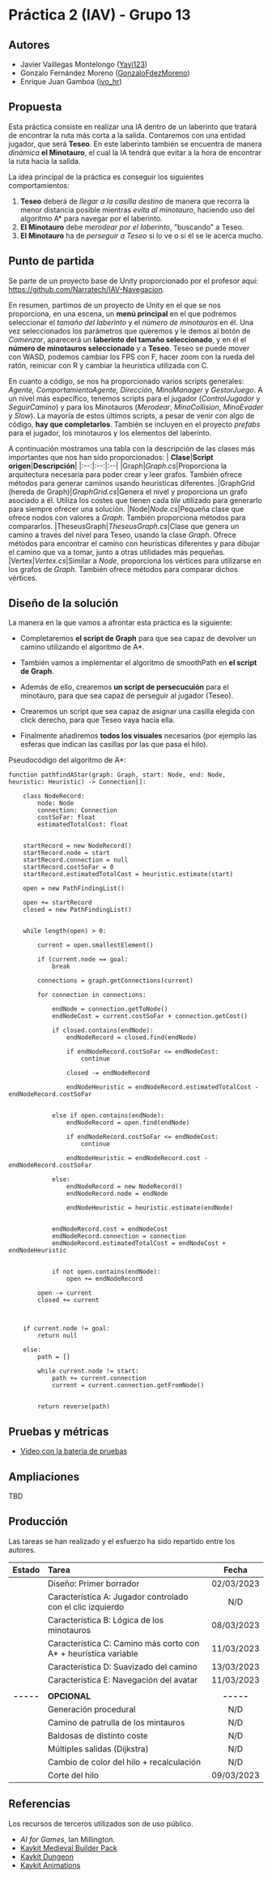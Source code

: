 
# Práctica 2 (IAV) - Grupo 13

## Autores
- Javier Vaillegas Montelongo ([Yavi123](https://github.com/Yavi123))
- Gonzalo Fernández Moreno ([GonzaloFdezMoreno](https://github.com/GonzaloFdezMoreno))
- Enrique Juan Gamboa ([ivo_hr](https://github.com/ivo-hr))

## Propuesta
Esta práctica consiste en realizar una IA dentro de un laberinto que tratará de encontrar la ruta más corta a la salida. Contaremos con una entidad jugador, que será **Teseo**. En este laberinto también se encuentra de manera *dinámica* **el Minotauro**, el cual la IA tendrá que evitar a la hora de encontrar la ruta hacia la salida.

La idea principal de la práctica es conseguir los siguientes comportamientos:

 1. **Teseo** deberá de *llegar a la casilla destino* de manera que recorra la menor distancia posible mientras *evita al minotauro*, haciendo uso del algoritmo A* para navegar por el laberinto.
 2. **El Minotauro** debe *merodear por el laberinto*, "buscando" a Teseo.
 3. **El Minotauro** ha de *perseguir a Teseo* si lo ve o si él se le acerca mucho.


## Punto de partida
Se parte de un proyecto base de Unity proporcionado por el profesor aquí:
https://github.com/Narratech/IAV-Navegacion.

En resumen, partimos de un proyecto de Unity en el que se nos proporciona, en una escena, un **menú principal** en el que podremos seleccionar el *tamaño del laberinto* y el *número de minotauros* en él. Una vez seleccionados los parámetros que queremos y le demos al botón de *Comenzar*, aparecerá un **laberinto del tamaño seleccionado**, y en él el **número de minotauros seleccionado** y a **Teseo**. Teseo se puede mover con WASD, podemos cambiar los FPS con F, hacer zoom con la rueda del ratón, reiniciar con R y cambiar la heurística utilizada con C.

En cuanto a código, se nos ha proporcionado varios scripts generales: *Agente, ComportamientoAgente, Dirección*, *MinoManager* y *GestorJuego*. A un nivel más específico, tenemos scripts para el jugador  (*ControlJugador* y *SeguirCamino*) y para los Minotauros (*Merodear*, *MinoCollision*, *MinoEvader* y *Slow*). La mayoría de estos últimos scripts, a pesar de venir con algo de código, **hay que completarlos**. 
También se incluyen en el proyecto *prefabs* para el jugador, los minotauros y los elementos del laberinto.

A continuación mostramos una tabla con la descripción de las clases más importantes que nos han sido proporcionados:
| **Clase**|**Script origen**|**Descripción**|
|:--:|:--:|:--|
|Graph|*Graph.cs*|Proporciona la arquitectura necesaria para poder crear y leer grafos. También ofrece métodos para generar caminos usando heurísticas diferentes.
|GraphGrid (hereda de Graph)|*GraphGrid.cs*|Genera el nivel y proporciona un grafo asociado a él. Utiliza los costes que tienen cada *tile* utilizado para generarlo para siempre ofrecer una solución.
|Node|*Node.cs*|Pequeña clase que ofrece nodos con valores a *Graph*. También proporciona métodos para compararlos.
|TheseusGraph|*TheseusGraph.cs*|Clase que genera un camino a través del nivel para Teseo, usando la clase *Graph*. Ofrece métodos para encontrar el camino con heurísticas diferentes y para dibujar el camino que va a tomar, junto a otras utilidades más pequeñas.
|Vertex|*Vertex.cs*|Similar a *Node*, proporciona los vértices para utilizarse en los grafos de *Graph*. También ofrece métodos para comparar dichos vértices.


## Diseño de la solución

La manera en la que vamos a afrontar esta práctica es la siguiente:

 - Completaremos **el script de Graph** para que sea capaz de devolver un camino utilizando el algoritmo de A*.

 - También vamos a implementar el algoritmo de smoothPath en **el script de Graph**.
 
 - Además de ello, crearemos **un script de persecucuión** para el minotauro, para que sea capaz de perseguir al jugador (Teseo).
 
 - Crearemos un script que sea capaz de asignar una casilla elegida con click derecho, para que Teseo vaya hacia ella.
 
 - Finalmente añadiremos **todos los visuales** necesarios (por ejemplo las esferas que indican las casillas por las que pasa el hilo).

Pseudocódigo del algoritmo de A*:
```
function pathfindAStar(graph: Graph, start: Node, end: Node, heuristic: Heuristic) -> Connection[]:

    class NodeRecord:
        node: Node
        connection: Connection
        costSoFar: float
        estimatedTotalCost: float


    startRecord = new NodeRecord()
    startRecord.node = start
    startRecord.connection = null
    startRecord.costSoFar = 0
    startRecord.estimatedTotalCost = heuristic.estimate(start)

    open = new PathFindingList()

    open += startRecord
    closed = new PathFindingList()


    while length(open) > 0:
        
        current = open.smallestElement()

        if (current.node == goal:
            break

        connections = graph.getConnections(current)

        for connection in connections:
        
            endNode = connection.getToNode()
            endNodeCost = current.costSoFar + connection.getCost()

            if closed.contains(endNode):
                endNodeRecord = closed.find(endNode)

                if endNodeRecord.costSoFar <= endNodeCost:
                    continue

                closed -= endNodeRecord

                endNodeHeuristic = endNodeRecord.estimatedTotalCost - endNodeRecord.costSoFar

        
            else if open.contains(endNode):
                endNodeRecord = open.find(endNode)

                if endNodeRecord.costSoFar <= endNodeCost:
                    continue

                endNodeHeuristic = endNodeRecord.cost - endNodeRecord.costSoFar

            else:
                endNodeRecord = new NodeRecord()
                endNodeRecord.node = endNode

                endNodeHeuristic = heuristic.estimate(endNode)


            endNodeRecord.cost = endNodeCost
            endNodeRecord.connection = connection
            endNodeRecord.estimatedTotalCost = endNodeCost + endNodeHeuristic
        

            if not open.contains(endNode):
                open += endNodeRecord

        open -= current
        closed += current



    if current.node != goal:
        return null

    else:
        path = []

        while current.node != start:
            path += current.connection
            current = current.connection.getFromNode()


        return reverse(path)
```


## Pruebas y métricas

- [Vídeo con la batería de pruebas](https://youtu.be/yVW6E7x2kIs)

## Ampliaciones

TBD

## Producción

Las tareas se han realizado y el esfuerzo ha sido repartido entre los autores.

| Estado  |  Tarea  |  Fecha  |  
|:-:|:--|:-:|
|  | Diseño: Primer borrador | 02/03/2023 |
|  | Característica A: Jugador controlado con el clic izquierdo | N/D |
|  | Característica B: Lógica de los minotauros | 08/03/2023 |
|  | Característica C: Camino más corto con A* + heurística variable | 11/03/2023 |
|  | Característica D: Suavizado del camino | 13/03/2023 |
|  | Característica E: Navegación del avatar | 11/03/2023 |
||||
| **-----** | **OPCIONAL** | **-----** |
|  | Generación procedural | N/D |
|  | Camino de patrulla de los mintauros | N/D |
|  | Baldosas de distinto coste| N/D |
|  | Múltiples salidas (Dijkstra)| N/D |
|  | Cambio de color del hilo + recalculación| N/D |
|  | Corte del hilo| 09/03/2023 |

## Referencias

Los recursos de terceros utilizados son de uso público.

- *AI for Games*, Ian Millington.
- [Kaykit Medieval Builder Pack](https://kaylousberg.itch.io/kaykit-medieval-builder-pack)
- [Kaykit Dungeon](https://kaylousberg.itch.io/kaykit-dungeon)
- [Kaykit Animations](https://kaylousberg.itch.io/kaykit-animations)

